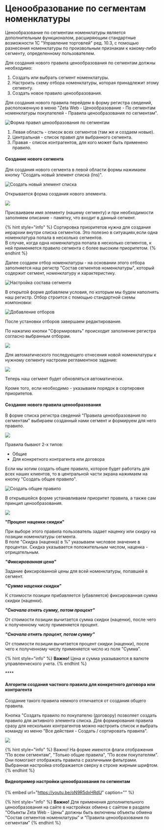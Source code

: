 # Ценообразование по сегментам номенклатуры

Ценообразование по сегментам номенклатуры является дополнительным функционалом, расширяющим стандартные возможности 1С "Управление торговлей" ред. 10.3, с помощью разнесения номенклатуры по произвольным признакам к какому-либо сегменту, определенному пользователем.

Для создания нового правила ценообразования по сегментам должны необходимо:

1. Создать или выбрать сегмент номенклатуры.
2. Настроить схему отбора номенклатуры, которая принадлежит этому сегменту.
3. Создать новое правило ценообразования.

Для создания нового правила перейдем в форму регистра сведений, расположенную в меню "Zeta Web - Ценообразование - По сегментам номенклатуры покупателей - Правила ценообразования по сегментам".

![&#x424;&#x43E;&#x440;&#x43C;&#x430; &#x43F;&#x440;&#x430;&#x432;&#x438;&#x43B; &#x446;&#x435;&#x43D;&#x43E;&#x43E;&#x431;&#x440;&#x430;&#x437;&#x43E;&#x432;&#x430;&#x43D;&#x438;&#x44F; &#x43F;&#x43E; &#x441;&#x435;&#x433;&#x43C;&#x435;&#x43D;&#x442;&#x430;&#x43C;](../../.gitbook/assets/image%20%28139%29.png)

1. Левая область - список всех сегментов \(там же и создаем новые\).
2. Центральная - список правил для выбранного сегмента.
3. Правая - список контрагентов, для кого может быть применено правило.

#### **Создание нового сегмента**

Для создания нового сегмента в левой области формы нажимаем кнопку "Создать новый элемент списка \(lns\)".

![&#x421;&#x43E;&#x437;&#x434;&#x430;&#x442;&#x44C; &#x43D;&#x43E;&#x432;&#x44B;&#x439; &#x44D;&#x43B;&#x435;&#x43C;&#x435;&#x43D;&#x442; &#x441;&#x43F;&#x438;&#x441;&#x43A;&#x430;](../../.gitbook/assets/image%20%28422%29.png)

Открывается форма создания нового элемента.

![](../../.gitbook/assets/image%20%28154%29.png)

Присваиваем имя элементу \(нашему сегменту\) и при необходимости заполняем описание - памятку, что входит в данный сегмент.

{% hint style="info" %}
Сортировка приоритетов нужна для создания иерархии внутри списка сегментов. Это полезно в ситуациях,если одна номенклатура попала в несколько сегментов.  
В случае, когда одна номенклатура попала в несколько сегментов, к ней применяется правило сегмента с более высоким приоритетом.
{% endhint %}

Далее создаем отбор номенклатуры - на основании этого отбора заполняется наш регистр "Состав сегментов номенклатуры", который содержит сегмент, номенклатуру и характеристику.

![&#x41D;&#x430;&#x441;&#x442;&#x440;&#x43E;&#x439;&#x43A;&#x430; &#x441;&#x43E;&#x441;&#x442;&#x430;&#x432;&#x430; &#x441;&#x435;&#x433;&#x43C;&#x435;&#x43D;&#x442;&#x430;](../../.gitbook/assets/image%20%2857%29.png)

В открытой форме добавляем условия, по которым мы будем наполнять наш регистр. Отбор строится с помощью стандартной схемы компоновки:

![&#x414;&#x43E;&#x431;&#x430;&#x432;&#x43B;&#x435;&#x43D;&#x438;&#x435; &#x43E;&#x442;&#x431;&#x43E;&#x440;&#x43E;&#x432;](../../.gitbook/assets/image%20%28257%29.png)

После установки отборов завершаем редактирование.

По нажатию кнопки "Сформировать" происходит заполнение регистра согласно выбранным отборам.

![](../../.gitbook/assets/image%20%28109%29.png)

Для автоматического последующего отнесения новой номенклатуры к нужному сегменту настроим регламентное задание:

![](../../.gitbook/assets/image%20%28291%29.png)

Теперь наш сегмент будет обновляться автоматически.

Кроме того, если необходимо - указываем порядок в сортировке приоритетов.

#### Создание нового правила ценообразования

В форме списка регистра сведений "Правила ценообразования по сегментам" выбираем созданный нами сегмент и формируем для него правило.

![](../../.gitbook/assets/image%20%28259%29.png)

Правила бывают 2-х типов:

* Общие
* Для конкретного контрагента или договора

Если мы хотим создать общее правило, которое будет работать для всех наших клиентов, то в центральной части экрана нажимаем на кнопку "Создать общее правило".

![&#x421;&#x43E;&#x437;&#x434;&#x430;&#x442;&#x44C; &#x43E;&#x431;&#x449;&#x435;&#x435; &#x43F;&#x440;&#x430;&#x432;&#x438;&#x43B;&#x43E;](../../.gitbook/assets/image%20%2850%29.png)

В открывшейся форме устанавливаем приоритет правила, а также сам принцип ценообразования.

![](../../.gitbook/assets/image%20%28271%29.png)

**"Процент наценки скидки"**

При выборе этого правила пользователь задает наценку или скидку на позиции номенклатуры сегмента.  
В поле "Скидка \(наценка\) в %" указываем числовое значение в процентах. Скидка указывается положительным числом, наценка - отрицательным.

_**"Фиксированная цена"**_

Задание фиксированной цены для всей номенклатуры, попавшей в сегмент.

_**"Сумма наценки скидки"**_

К стоимости позиции прибавляется \(убавляется\) фиксированная сумма скидки \(наценки\).

_**"Сначала отнять сумму, потом процент"**_

От стоимости позиции вычитается сумма скидки \(наценки\), после чего к полученному числу применяется процент.

_**"Сначала отнять процент, потом сумму"**_

От стоимости позиции вычитается процент скидки \(наценки\), после чего к полученному числу применяется число из поля "Сумма".

{% hint style="info" %}
**Важно!** Цена и сумма указываются в валюте управленческого учета.
{% endhint %}

\*\*\*\*

#### **Алгоритм создания частного правила для конкретного договора или контрагента**

Создание такого правила немного отличается от создания общего правила.

Кнопка "Создать правило по покупателю \(договору\) позволяет создать правило для активного элемента списка. Для формирования правила сразу для нескольких контрагентов можно настроить список и выбрать команду из меню "Все действия - Создать / сортировать правила".

![](../../.gitbook/assets/image%20%28328%29.png)

{% hint style="info" %}
Важно! На форме имеются флаги отображения "По всем сегментам", "Только общие правила", "По всем покупателям". Они помогают отображать правила с различными фильтрами. Выбранная настройка отображается сверху в строке жирным шрифтом.
{% endhint %}

#### Видеопример настройки ценообразования по сегментам

{% embed url="https://youtu.be/oN9R5dxHRdU" caption="" %}

{% hint style="info" %}
**Важно!** Для применения дополнительного ценообразования на сайте в настройках обмена с сайтом в разделе "Объекты Zeta Web - Цены" должны быть включены объекты обмена "Состав сегментов номенклатуры" и "Правила ценообразования по сегментам"
{% endhint %}

